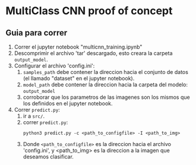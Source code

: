 # MultiClass CNN proof of concept

## Guia para correr

1. Correr el jupyter notebook "multicnn_training.ipynb"
2. Descomprimir el archivo 'tar' descargado, esto creara la carpeta `output_model`.
3. Configurar el archivo 'config.ini':
    1. `samples_path` debe contener la direccion hacia el conjunto de datos (el llamado "dataset" en el jupyter notebook).
    2. `model_path` debe contener la direccion hacia la carpeta del modelo: `output_model`
    3. corroborar que los parametros de las imagenes son los mismos que los definidos en el jupyter notebook.
4. Correr `predict.py`:
    1. ir a `src/`.
    2. correr `predict.py`:
        ```shell
        python3 predict.py -c <path_to_configfile> -I <path_to_img>
        ```
    3. Donde `<path_to_configfile>` es la direccion hacia el archivo 'config.ini', y <path_to_img> es la direccion a la imagen que deseamos clasificar.
